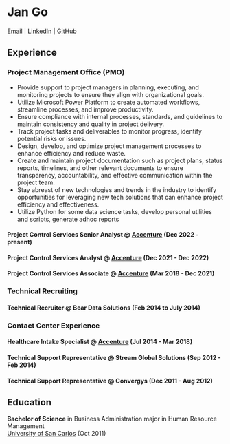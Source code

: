 # Jan Go

[Email](mailto:janemgo86@gmail.com) | [LinkedIn](https://www.linkedin.com/in/jan-go-87674b61/) | [GitHub](https://github.com/dominikake)

## Experience

### Project Management Office (PMO)

- Provide support to project managers in planning, executing, and monitoring projects to ensure they align with organizational goals.
- Utilize Microsoft Power Platform to create automated workflows, streamline processes, and improve productivity.
- Ensure compliance with internal processes, standards, and guidelines to maintain consistency and quality in project delivery.
- Track project tasks and deliverables to monitor progress, identify potential risks or issues.
- Design, develop, and optimize project management processes to enhance efficiency and reduce waste.
- Create and maintain project documentation such as project plans, status reports, timelines, and other relevant documents to ensure transparency, accountability, and effective communication within the project team.
- Stay abreast of new technologies and trends in the industry to identify opportunities for leveraging new tech solutions that can enhance project efficiency and effectiveness.
- Utilize Python for some data science tasks, develop personal utilities and scripts, generate adhoc reports

#### Project Control Services Senior Analyst @ [Accenture](https://www.accenture.com/ph-en) (Dec 2022 - present)

#### Project Control Services Analyst @ [Accenture](https://www.accenture.com/ph-en) (Dec 2021 - Dec 2022)

#### Project Control Services Associate @ [Accenture](https://www.accenture.com/ph-en) (Mar 2018 - Dec 2021)

### Technical Recruiting

#### Technical Recruiter @ Bear Data Solutions (Feb 2014 to July 2014)

### Contact Center Experience

#### Healthcare Intake Specialist  @ [Accenture](https://www.accenture.com/ph-en) (Jul 2014 - Mar 2018)

#### Technical Support Representative @ Stream Global Solutions (Sep 2012 - Feb 2014)

#### Technical Support Representative @ Convergys (Dec 2011 - Aug 2012)

## Education

**Bachelor of Science** in Business Administration major in Human Resource Management <br>
[University of San Carlos](https://www.usc.edu.ph/) (Oct 2011)
